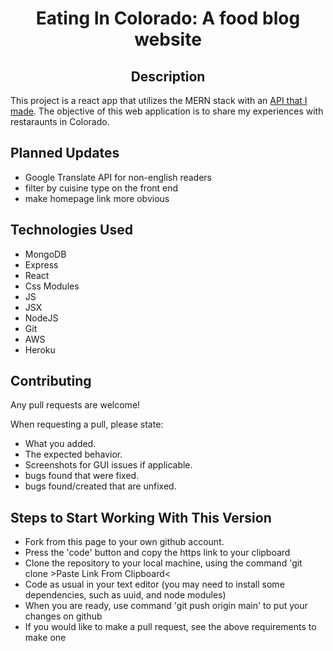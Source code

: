 <center><h1>Eating In Colorado: A food blog website</h1></center>



<center><h2>Description</h2></center>



This project is a react app that utilizes the MERN stack with an <a href="https://github.com/agcarvr/foodblog-API" target="_blank">API that I made</a>. The objective of this web application is to share my experiences with restaraunts in Colorado.

## Planned Updates
* Google Translate API for non-english readers
* filter by cuisine type on the front end
* make homepage link more obvious

## Technologies Used
* MongoDB
* Express
* React
* Css Modules
* JS
* JSX
* NodeJS
* Git
* AWS
* Heroku

## Contributing
Any pull requests are welcome!

When requesting a pull, please state:
* What you added.
* The expected behavior.
* Screenshots for GUI issues if applicable.
* bugs found that were fixed.
* bugs found/created that are unfixed.

## Steps to Start Working With This Version

* Fork from this page to your own github account.
* Press the 'code' button and copy the https link to your clipboard
* Clone the repository to your local machine, using the command 'git clone >Paste Link From Clipboard<
* Code as usual in your text editor (you may need to install some dependencies, such as uuid, and node modules)
* When you are ready, use command 'git push origin main' to put your changes on github
* If you would like to make a pull request, see the above requirements to make one
